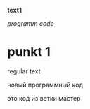 **text1**

*programm code*

# punkt 1 

regular text

новый программный код

это код из ветки мастер